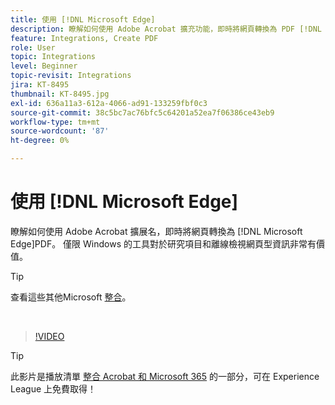 ```yaml
---
title: 使用 [!DNL Microsoft Edge]
description: 瞭解如何使用 Adobe Acrobat 擴充功能，即時將網頁轉換為 PDF [!DNL Microsoft Edge]
feature: Integrations, Create PDF
role: User
topic: Integrations
level: Beginner
topic-revisit: Integrations
jira: KT-8495
thumbnail: KT-8495.jpg
exl-id: 636a11a3-612a-4066-ad91-133259fbf0c3
source-git-commit: 38c5bc7ac76bfc5c64201a52ea7f06386ce43eb9
workflow-type: tm+mt
source-wordcount: '87'
ht-degree: 0%

---
```


# 使用 [!DNL Microsoft Edge]

瞭解如何使用 Adobe Acrobat 擴展名，即時將網頁轉換為 [!DNL Microsoft Edge]PDF。 僅限 Windows 的工具對於研究項目和離線檢視網頁型資訊非常有價值。

>[!TIP]
>
>查看這些其他Microsoft [整合](../integrate/integrate-overview.md#microsoft)。

<br>

>[!VIDEO](https://video.tv.adobe.com/v/337248?quality=12&learn=on&hidetitle=true)

>[!TIP]
>
>此影片是播放清單 [整合 Acrobat 和 Microsoft 365](https://experienceleague.adobe.com/en/playlists/acrobat-integrate-microsoft-365) 的一部分，可在 Experience League 上免費取得！
